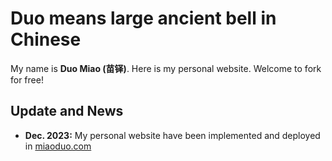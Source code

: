 # Duo means large ancient bell in Chinese

My name is **Duo Miao (苗铎)**. Here is my personal website. Welcome to fork for free!

## Update and News


- **Dec. 2023:** My personal website have been implemented and deployed in [miaoduo.com](https://miaoduo.com)

